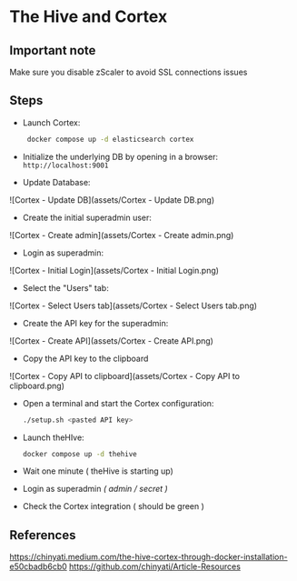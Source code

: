 # The Hive and Cortex

## Important note

Make sure you disable zScaler to avoid SSL connections issues

## Steps

- Launch Cortex:

  ```bash
   docker compose up -d elasticsearch cortex
  ```

- Initialize the underlying DB by opening in a browser: `http://localhost:9001`

- Update Database:

![Cortex - Update DB](assets/Cortex - Update DB.png)

- Create the initial superadmin user:

![Cortex - Create admin](assets/Cortex - Create admin.png)

- Login as superadmin:

![Cortex - Initial Login](assets/Cortex - Initial Login.png)

- Select the "Users" tab:

![Cortex - Select Users tab](assets/Cortex - Select Users tab.png)

- Create the API key for the superadmin:

![Cortex - Create API](assets/Cortex - Create API.png)

- Copy the API key to the clipboard

![Cortex - Copy API to clipboard](assets/Cortex - Copy API to clipboard.png)

- Open a terminal and start the Cortex configuration:

  ```bash
  ./setup.sh <pasted API key>
  ```

- Launch theHIve:

  ```bash
  docker compose up -d thehive
  ```

- Wait one minute ( theHive is starting up)

- Login as superadmin *( admin / secret )*

- Check the Cortex integration ( should be green )

## References

<https://chinyati.medium.com/the-hive-cortex-through-docker-installation-e50cbadb6cb0>
<https://github.com/chinyati/Article-Resources>
